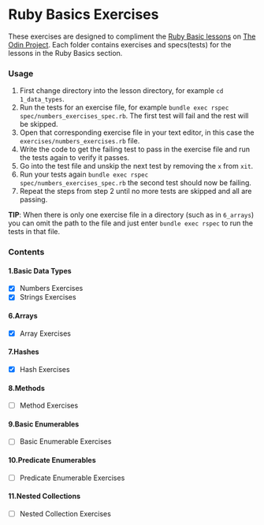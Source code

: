 # Ruby Basics Exercises

These exercises are designed to compliment the [Ruby Basic lessons](https://www.theodinproject.com/courses/ruby-programming#basic-ruby) on [The Odin Project](https://www.theodinproject.com/). Each folder contains exercises and specs(tests) for the lessons in the Ruby Basics section.

### Usage

1. First change directory into the lesson directory, for example `cd 1_data_types`.
2. Run the tests for an exercise file, for example `bundle exec rspec spec/numbers_exercises_spec.rb`. The first test will fail and the rest will be skipped.
3. Open that corresponding exercise file in your text editor, in this case the `exercises/numbers_exercises.rb` file.
4. Write the code to get the failing test to pass in the exercise file and run the tests again to verify it passes.
5. Go into the test file and unskip the next test by removing the `x` from `xit`.
6. Run your tests again `bundle exec rspec spec/numbers_exercises_spec.rb` the second test should now be failing.
7. Repeat the steps from step 2 until no more tests are skipped and all are passing.

**TIP**: When there is only one exercise file in a directory (such as in `6_arrays`) you can omit the path to the file and just enter `bundle exec rspec` to run the tests in that file.

### Contents

#### 1.Basic Data Types

- [x] Numbers Exercises
- [x] Strings Exercises

#### 6.Arrays

- [x] Array Exercises

#### 7.Hashes

- [x] Hash Exercises

#### 8.Methods

- [ ] Method Exercises

#### 9.Basic Enumerables

- [ ] Basic Enumerable Exercises

#### 10.Predicate Enumerables

- [ ] Predicate Enumerable Exercises

#### 11.Nested Collections

- [ ] Nested Collection Exercises
